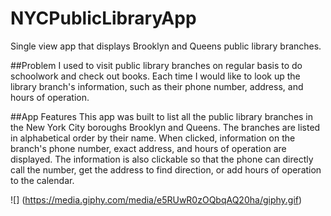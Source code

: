 # NYCPublicLibraryApp
Single view app that displays Brooklyn and Queens public library branches.

##Problem
I used to visit public library branches on regular basis to do schoolwork and check out books. Each time I would like to look up the library branch's information, such as their phone number, address, and hours of operation. 

##App Features
This app was built to list all the public library branches in the New York City boroughs Brooklyn and Queens.  The branches are listed in alphabetical order by their name.  When clicked, information on the branch's phone number, exact address, and hours of operation are displayed. The information is also clickable so that the phone can directly call the number, get the address to find direction, or add hours of operation to the calendar. 

![] (https://media.giphy.com/media/e5RUwR0zOQbqAQ20ha/giphy.gif)
